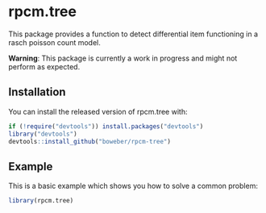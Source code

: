 
# rpcm.tree

This package provides a function to detect differential item functioning
in a rasch poisson count model.

**Warning**: This package is currently a work in progress and might not
perform as expected.

## Installation

You can install the released version of rpcm.tree with:

``` r
if (!require("devtools")) install.packages("devtools")
library("devtools")
devtools::install_github("boweber/rpcm-tree")
```

## Example

This is a basic example which shows you how to solve a common problem:

``` r
library(rpcm.tree)
```
